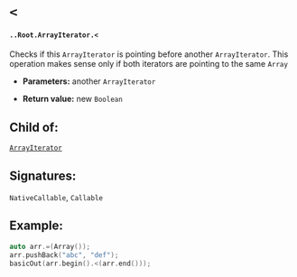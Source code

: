 # `<`

#### `..Root.ArrayIterator.<`

Checks if this `ArrayIterator` is pointing before another `ArrayIterator`. This operation makes sense only if both iterators are pointing to the same `Array`

* **Parameters:** another `ArrayIterator`

* **Return value:** new `Boolean`

## Child of:

[`ArrayIterator`](docs..Root.ArrayIterator.md)

## Signatures:

`NativeCallable`, `Callable`


## Example:

```c
auto arr.=(Array());
arr.pushBack("abc", "def");
basicOut(arr.begin().<(arr.end()));
```